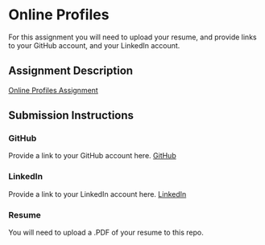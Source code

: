 # Online Profiles
For this assignment you will need to upload your resume, and provide links to your GitHub account, and your LinkedIn account.

## Assignment Description
[Online Profiles Assignment](https://education.launchcode.org/liftoff/assignments/online-profiles/)

## Submission Instructions

### GitHub
Provide a link to your GitHub account here.
[GitHub](https://github.com/sujaramesh)
### LinkedIn
Provide a link to your LinkedIn account here.
[LinkedIn](https://www.linkedin.com/in/suja-radhakrishnan-5b4052157)
### Resume
You will need to upload a .PDF of your resume to this repo.
![Resume](C:/Users/cuties/lc101/LiftOff/C1-Online_Profiles/Resume/Suja_Resume(LaunchCode).pdf)
